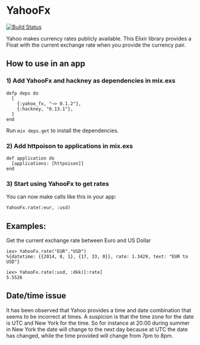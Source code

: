 YahooFx
=======

[![Build
Status](https://travis-ci.org/lau/yahoo_fx.svg?branch=master)](https://travis-ci.org/lau/yahoo_fx)

Yahoo makes currency rates publicly available. This Elixir library provides a Float with the current exchange rate when you provide the currency pair.

## How to use in an app

### 1) Add YahooFx and hackney as dependencies in mix.exs

    defp deps do
      [
        {:yahoo_fx, "~> 0.1.2"},
        {:hackney, "0.13.1"},
      ]
    end

Run `mix deps.get` to install the dependencies.

### 2) Add httpoison to applications in mix.exs

    def application do
      [applications: [httpoison]]
    end

### 3) Start using YahooFx to get rates

You can now make calls like this in your app:

    YahooFx.rate(:eur, :usd)

## Examples:

Get the current exchange rate between Euro and US Dollar

    iex> YahooFx.rate("EUR","USD")
    %{datetime: {{2014, 8, 1}, {17, 33, 0}}, rate: 1.3429, text: "EUR to USD"}

    iex> YahooFx.rate(:usd, :dkk)[:rate]
    5.5526

## Date/time issue

It has been observed that Yahoo provides a time and date combination that seems to be incorrect at times. A suspicion is that the time zone for the date is UTC and New York for the time. So for instance at 20:00 during summer in New York the date will change to the next day because at UTC the date has changed, while the time provided will change from 7pm to 8pm.
